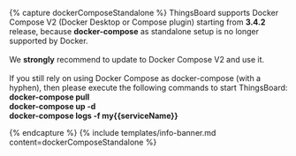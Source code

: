 {% capture dockerComposeStandalone %}
ThingsBoard supports Docker Compose V2 (Docker Desktop or Compose plugin) starting from **3.4.2** release, because **docker-compose** as standalone setup is no longer supported by Docker.
<br><br>We **strongly** recommend to update to Docker Compose V2 and use it.
<br><br>If you still rely on using Docker Compose as docker-compose (with a hyphen), then please execute the following commands to start ThingsBoard:
<br>**docker-compose pull**
<br>**docker-compose up -d**
<br>**docker-compose logs -f my{{serviceName}}**

{% endcapture %}
{% include templates/info-banner.md content=dockerComposeStandalone %}




